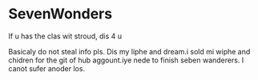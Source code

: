 # SevenWonders
If u has the clas wit stroud, dis 4 u


Basicaly do not steal info pls. Dis my liphe and dream.i sold mi wiphe and chidren for the git of hub aggount.iye nede to finish seben wanderers. I canot sufer anoder los.
